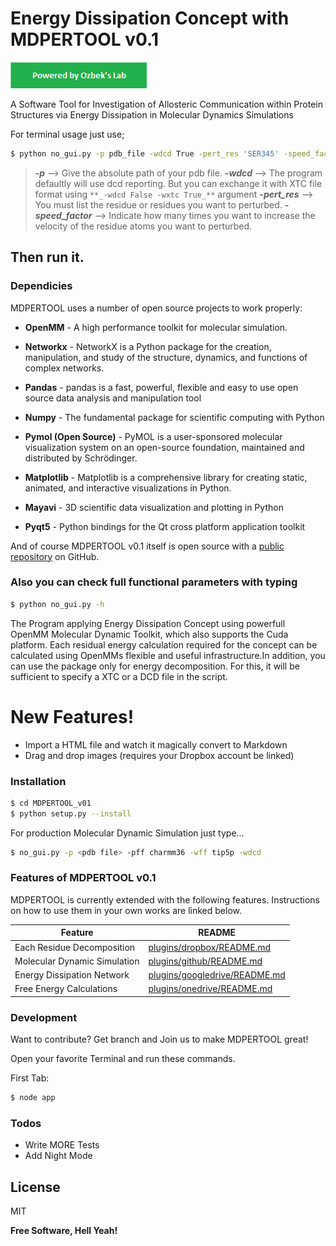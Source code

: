 # Energy Dissipation Concept with MDPERTOOL v0.1 

[![Powered by |Ozbek' Lab](https://github.com/Bio-Otto/Example_MD_Scripts/blob/master/PoweredByOzbekLab.png)](http://compbio.bioe.eng.marmara.edu.tr/)

A Software Tool for Investigation of Allosteric Communication within Protein Structures via Energy Dissipation in Molecular Dynamics Simulations

For terminal usage just use; 

```sh
$ python no_gui.py -p pdb_file -wdcd True -pert_res 'SER345' -speed_factor 4
```

>**_-p_**  -->  Give the absolute path of your pdb file. 
> **_-wdcd_**  -->  The program defaultly will use dcd reporting. But you can exchange it with XTC file format using ```**_-wdcd False -wxtc True_**``` argument
> **_-pert_res_**  -->  You must list the residue or residues you want to perturbed.
> **_-speed_factor_**  -->  Indicate how many times you want to increase the velocity of the residue atoms you want to perturbed.


## Then run it.

### Dependicies

MDPERTOOL uses a number of open source projects to work properly:

* __OpenMM__ - A high performance toolkit for molecular simulation. 
* __Networkx__ - NetworkX is a Python package for the creation, manipulation, and study of the structure, dynamics, and functions of complex networks.

* __Pandas__ - pandas is a fast, powerful, flexible and easy to use open source data analysis and manipulation tool
* __Numpy__ -  The fundamental package for scientific computing with Python 
* __Pymol (Open Source)__ - PyMOL is a user-sponsored molecular visualization system on an open-source foundation, maintained and distributed by Schrödinger.
* __Matplotlib__ - Matplotlib is a comprehensive library for creating static, animated, and interactive visualizations in Python.
* __Mayavi__ - 3D scientific data visualization and plotting in Python
* __Pyqt5__ - Python bindings for the Qt cross platform application toolkit

And of course MDPERTOOL v0.1 itself is open source with a [public repository][MDPERTOOL] on GitHub.

### Also you can check full functional parameters with typing 

```sh
$ python no_gui.py -h
```

The Program applying Energy Dissipation Concept using powerfull OpenMM Molecular Dynamic Toolkit, which also supports the Cuda platform. Each residual energy calculation required for the concept can be calculated using OpenMMs flexible and useful infrastructure.In addition, you can use the package only for energy decomposition. For this, it will be sufficient to specify a XTC or a DCD file in the script.

# New Features!

  - Import a HTML file and watch it magically convert to Markdown
  - Drag and drop images (requires your Dropbox account be linked)

### Installation

```sh
$ cd MDPERTOOL_v01
$ python setup.py --install
```

For production Molecular Dynamic Simulation just type...

```sh
$ no_gui.py -p <pdb file> -pff charmm36 -wff tip5p -wdcd
```

### Features of MDPERTOOL v0.1

MDPERTOOL is currently extended with the following features. Instructions on how to use them in your own works are linked below.

| Feature | README |
| ------ | ------ |
| Each Residue Decomposition | [plugins/dropbox/README.md][MDPERTOOL] |
| Molecular Dynamic Simulation | [plugins/github/README.md][MDPERTOOL] |
| Energy Dissipation Network | [plugins/googledrive/README.md][MDPERTOOL] |
| Free Energy Calculations | [plugins/onedrive/README.md][MDPERTOOL] |

### Development

Want to contribute?
Get branch and Join us to make MDPERTOOL great!

Open your favorite Terminal and run these commands.

First Tab:
```sh
$ node app
```

### Todos

 - Write MORE Tests
 - Add Night Mode

License
----

MIT


**Free Software, Hell Yeah!**

[//]: # (These are reference links used in the body of this note and get stripped out when the markdown processor does its job. There is no need to format nicely because it shouldn't be seen. Thanks SO - http://stackoverflow.com/questions/4823468/store-comments-in-markdown-syntax)


[MDPERTOOL]: <https://github.com/Bio-Otto/MDPERTOOL_v01>
